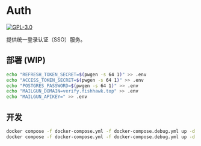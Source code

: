 # Auth

[![GPL-3.0](https://img.shields.io/github/license/auto-novel/auth)](https://github.com/auto-novel/auth#license)

提供统一登录认证（SSO）服务。

## 部署 (WIP)

```bash
echo "REFRESH_TOKEN_SECRET=$(pwgen -s 64 1)" >> .env
echo "ACCESS_TOKEN_SECRET=$(pwgen -s 64 1)" >> .env
echo "POSTGRES_PASSWORD=$(pwgen -s 64 1)" >> .env
echo "MAILGUN_DOMAIN=verify.fishhawk.top" >> .env
echo "MAILGUN_APIKEY=" >> .env
```

## 开发

```bash
docker compose -f docker-compose.yml -f docker-compose.debug.yml up -d
docker compose -f docker-compose.yml -f docker-compose.debug.yml up -d --build # 重新构建镜像
```